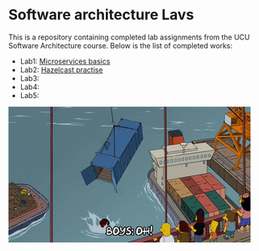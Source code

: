 # Software architecture Lavs

This is a repository containing completed lab assignments from the UCU Software Architecture course. Below is the list of completed works:
- Lab1: [Microservices basics](https://github.com/PelArtur/Software_Architecture_Labs/tree/micro_basics)
- Lab2: [Hazelcast practise](https://github.com/PelArtur/Software_Architecture_Labs/tree/hazelcast)
- Lab3:
- Lab4:
- Lab5:

![alttext](container.gif)
